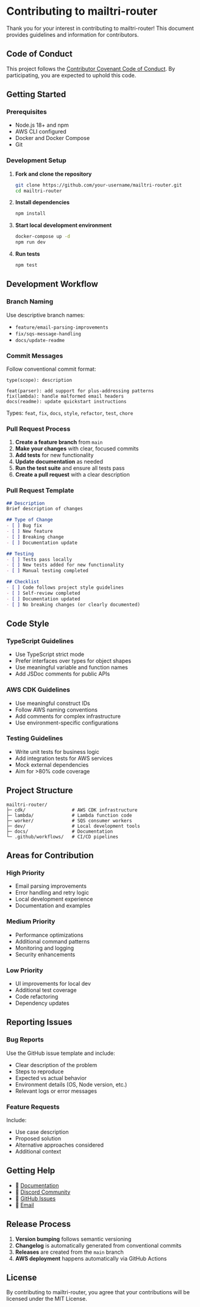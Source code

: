 # Contributing to mailtri-router

Thank you for your interest in contributing to mailtri-router! This document provides guidelines and information for contributors.

## Code of Conduct

This project follows the [Contributor Covenant Code of Conduct](https://www.contributor-covenant.org/version/2/1/code_of_conduct/). By participating, you are expected to uphold this code.

## Getting Started

### Prerequisites

- Node.js 18+ and npm
- AWS CLI configured
- Docker and Docker Compose
- Git

### Development Setup

1. **Fork and clone the repository**
   ```bash
   git clone https://github.com/your-username/mailtri-router.git
   cd mailtri-router
   ```

2. **Install dependencies**
   ```bash
   npm install
   ```

3. **Start local development environment**
   ```bash
   docker-compose up -d
   npm run dev
   ```

4. **Run tests**
   ```bash
   npm test
   ```

## Development Workflow

### Branch Naming

Use descriptive branch names:
- `feature/email-parsing-improvements`
- `fix/sqs-message-handling`
- `docs/update-readme`

### Commit Messages

Follow conventional commit format:
```
type(scope): description

feat(parser): add support for plus-addressing patterns
fix(lambda): handle malformed email headers
docs(readme): update quickstart instructions
```

Types: `feat`, `fix`, `docs`, `style`, `refactor`, `test`, `chore`

### Pull Request Process

1. **Create a feature branch** from `main`
2. **Make your changes** with clear, focused commits
3. **Add tests** for new functionality
4. **Update documentation** as needed
5. **Run the test suite** and ensure all tests pass
6. **Create a pull request** with a clear description

### Pull Request Template

```markdown
## Description
Brief description of changes

## Type of Change
- [ ] Bug fix
- [ ] New feature
- [ ] Breaking change
- [ ] Documentation update

## Testing
- [ ] Tests pass locally
- [ ] New tests added for new functionality
- [ ] Manual testing completed

## Checklist
- [ ] Code follows project style guidelines
- [ ] Self-review completed
- [ ] Documentation updated
- [ ] No breaking changes (or clearly documented)
```

## Code Style

### TypeScript Guidelines

- Use TypeScript strict mode
- Prefer interfaces over types for object shapes
- Use meaningful variable and function names
- Add JSDoc comments for public APIs

### AWS CDK Guidelines

- Use meaningful construct IDs
- Follow AWS naming conventions
- Add comments for complex infrastructure
- Use environment-specific configurations

### Testing Guidelines

- Write unit tests for business logic
- Add integration tests for AWS services
- Mock external dependencies
- Aim for >80% code coverage

## Project Structure

```
mailtri-router/
├─ cdk/                 # AWS CDK infrastructure
├─ lambda/              # Lambda function code
├─ worker/              # SQS consumer workers
├─ dev/                 # Local development tools
├─ docs/                # Documentation
└─ .github/workflows/   # CI/CD pipelines
```

## Areas for Contribution

### High Priority
- Email parsing improvements
- Error handling and retry logic
- Local development experience
- Documentation and examples

### Medium Priority
- Performance optimizations
- Additional command patterns
- Monitoring and logging
- Security enhancements

### Low Priority
- UI improvements for local dev
- Additional test coverage
- Code refactoring
- Dependency updates

## Reporting Issues

### Bug Reports

Use the GitHub issue template and include:
- Clear description of the problem
- Steps to reproduce
- Expected vs actual behavior
- Environment details (OS, Node version, etc.)
- Relevant logs or error messages

### Feature Requests

Include:
- Use case description
- Proposed solution
- Alternative approaches considered
- Additional context

## Getting Help

- 📖 [Documentation](https://docs.mailtri.com)
- 💬 [Discord Community](https://discord.gg/mailtri)
- 🐛 [GitHub Issues](https://github.com/mailtri/mailtri-router/issues)
- 📧 [Email](mailto:dev@mailtri.com)

## Release Process

1. **Version bumping** follows semantic versioning
2. **Changelog** is automatically generated from conventional commits
3. **Releases** are created from the `main` branch
4. **AWS deployment** happens automatically via GitHub Actions

## License

By contributing to mailtri-router, you agree that your contributions will be licensed under the MIT License.
